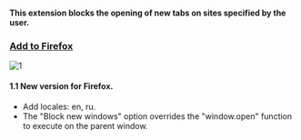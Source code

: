 
#### This extension blocks the opening of new tabs on sites specified by the user.

### [Add to Firefox ](https://addons.mozilla.org/ru/firefox/addon/single-tab/)

![1](https://user-images.githubusercontent.com/36735568/181343079-504060b4-580f-4cdf-8b32-bf8652dbf27d.png)

#### 1.1 New version for Firefox. 
 * Add locales: en, ru.
 * The "Block new windows" option overrides the "window.open" function to execute on the parent window.